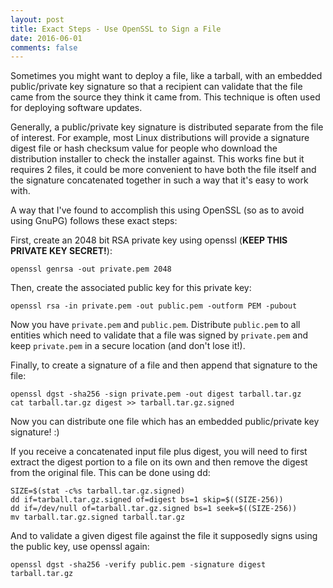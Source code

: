 ```yaml
---
layout: post
title: Exact Steps - Use OpenSSL to Sign a File
date: 2016-06-01
comments: false
---
```


Sometimes you might want to deploy a file, like a tarball, with an embedded
public/private key signature so that a recipient can validate that the file came
from the source they think it came from.  This technique is often used for
deploying software updates.

Generally, a public/private key signature is distributed separate from the file
of interest.  For example, most Linux distributions will provide a signature
digest file or hash checksum value for people who download the distribution
installer to check the installer against.  This works fine but it requires 2
files, it could be more convenient to have both the file itself and the
signature concatenated together in such a way that it's easy to work with.

A way that I've found to accomplish this using OpenSSL (so as to avoid using
GnuPG) follows these exact steps:

First, create an 2048 bit RSA private key using openssl (**KEEP THIS PRIVATE KEY
SECRET!**):

```
openssl genrsa -out private.pem 2048
```

Then, create the associated public key for this private key:

```
openssl rsa -in private.pem -out public.pem -outform PEM -pubout
```

Now you have `private.pem` and `public.pem`.  Distribute `public.pem` to all
entities which need to validate that a file was signed by `private.pem` and
keep `private.pem` in a secure location (and don't lose it!).

Finally, to create a signature of a file and then append that signature to the
file:

```
openssl dgst -sha256 -sign private.pem -out digest tarball.tar.gz
cat tarball.tar.gz digest >> tarball.tar.gz.signed
```

Now you can distribute one file which has an embedded public/private key
signature! :)

If you receive a concatenated input file plus digest, you will need to first
extract the digest portion to a file on its own and then remove the digest from
the original file.  This can be done using dd:

```
SIZE=$(stat -c%s tarball.tar.gz.signed)
dd if=tarball.tar.gz.signed of=digest bs=1 skip=$((SIZE-256))
dd if=/dev/null of=tarball.tar.gz.signed bs=1 seek=$((SIZE-256))
mv tarball.tar.gz.signed tarball.tar.gz
```

And to validate a given digest file against the file it supposedly signs using
the public key, use openssl again:

```
openssl dgst -sha256 -verify public.pem -signature digest tarball.tar.gz
```
